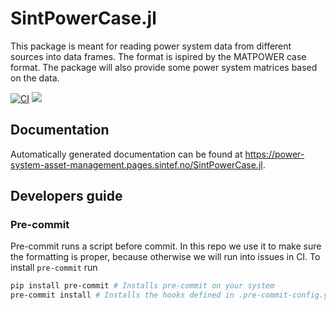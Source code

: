 # SintPowerCase.jl

This package is meant for reading power system data from different sources into data frames. The format is ispired by the MATPOWER case format. The package will also provide some power system matrices based on the data.

[![CI](https://img.shields.io/github/actions/workflow/status/SINTEF-Power-system-asset-management/SintPowerCase.jl/run_tests.yaml?branch=main&logo=github&label=CI)](https://github.com/SINTEF-Power-system-asset-management/SintPowerCase.jl/actions?query=event%3Apush+branch%3Amain+workflow%3A""Unit+tests"")
[![](https://img.shields.io/badge/docs-latest-blue.svg)](https://sintef-power-system-asset-management.github.io/SintPowerCase.jl/)

<!-- gitlab workflow badges
![example workflow](https://gitlab.sintef.no/power-system-asset-management/SintPowerCase.jl/badges/main/pipeline.svg)
![coverage](https://gitlab.sintef.no/power-system-asset-management/SintPowerCase.jl/badges/main/coverage.svg)
![latest release](https://gitlab.sintef.no/power-system-asset-management/SintPowerCase.jl/-/badges/release.svg)
-->

## Documentation

Automatically generated documentation can be found at <https://power-system-asset-management.pages.sintef.no/SintPowerCase.jl>.

## Developers guide

### Pre-commit

Pre-commit runs a script before commit. In this repo we use it to make sure the formatting is proper, because otherwise we will run into issues in CI. To install `pre-commit` run

```bash
pip install pre-commit # Installs pre-commit on your system
pre-commit install # Installs the hooks defined in .pre-commit-config.yaml to your .git folder
```
